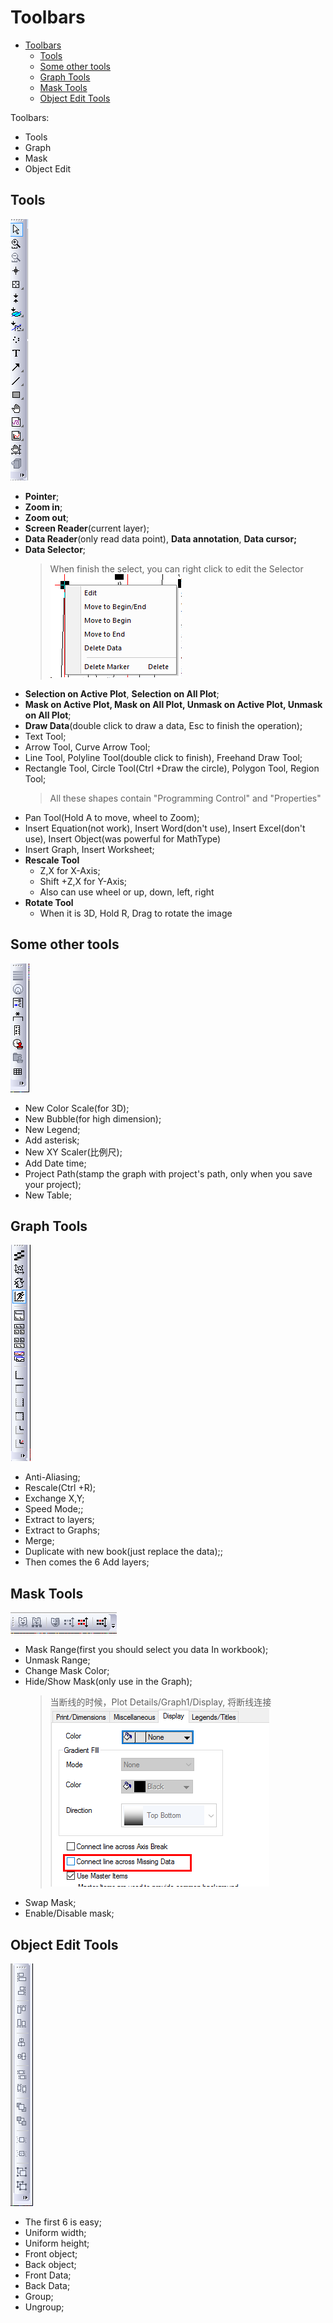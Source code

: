 # Toolbars

<!-- TOC -->

- [Toolbars](#toolbars)
    - [Tools](#tools)
    - [Some other tools](#some-other-tools)
    - [Graph Tools](#graph-tools)
    - [Mask Tools](#mask-tools)
    - [Object Edit Tools](#object-edit-tools)

<!-- /TOC -->

Toolbars:

- Tools
- Graph
- Mask
- Object Edit

## Tools

![](res/graphTools01.png)

- **Pointer**;
- **Zoom in**;
- **Zoom out**;
- **Screen Reader**(current layer);
- **Data Reader**(only read data point), **Data annotation**, **Data cursor;**
- **Data Selector**;
    > When finish the select, you can right click to edit the Selector  
    > ![](res/graphTools02.png)
- **Selection on Active Plot**, **Selection on All Plot**;
- **Mask on Active Plot, Mask on All Plot, Unmask on Active Plot, Unmask on All Plot**;
- **Draw Data**(double click to draw a data, Esc to finish the operation);
- Text Tool;
- Arrow Tool, Curve Arrow Tool;
- Line Tool, Polyline Tool(double click to finish), Freehand Draw Tool;
- Rectangle Tool, Circle Tool(Ctrl +Draw the circle), Polygon Tool, Region Tool;
    > All these shapes contain "Programming Control" and "Properties"
- Pan Tool(Hold A to move, wheel to Zoom);
- Insert Equation(not work), Insert Word(don't use), Insert Excel(don't use), Insert Object(was powerful for MathType)
- Insert Graph, Insert Worksheet;
- **Rescale Tool**
  - Z,X for X-Axis;
  - Shift +Z,X for Y-Axis;
  - Also can use wheel or up, down, left, right
- **Rotate Tool**
  - When it is 3D, Hold R, Drag to rotate the image

## Some other tools

![](res/graphTools07.png)

- New Color Scale(for 3D);
- New Bubble(for high dimension);
- New Legend;
- Add asterisk;
- New XY Scaler(比例尺);
- Add Date time;
- Project Path(stamp the graph with project's path, only when you save your project);
- New Table;

## Graph Tools

![](res/graphTools03.png)

- Anti-Aliasing;
- Rescale(Ctrl +R);
- Exchange X,Y;
- Speed Mode;;
- Extract to layers;
- Extract to Graphs;
- Merge;
- Duplicate with new book(just replace the data);;
- Then comes the 6 Add layers;

## Mask Tools

![](res/graphTools06.png)

- Mask Range(first you should select you data In workbook);
- Unmask Range;
- Change Mask Color;
- Hide/Show Mask(only use in the Graph);
    > 当断线的时候，Plot Details/Graph1/Display, 将断线连接  
    > ![](res/graphTools05.png)
- Swap Mask;
- Enable/Disable mask;

## Object Edit Tools

![](res/graphTools04.png)

- The first 6 is easy;
- Uniform width;
- Uniform height;
- Front object;
- Back object;
- Front Data;
- Back Data;
- Group;
- Ungroup;